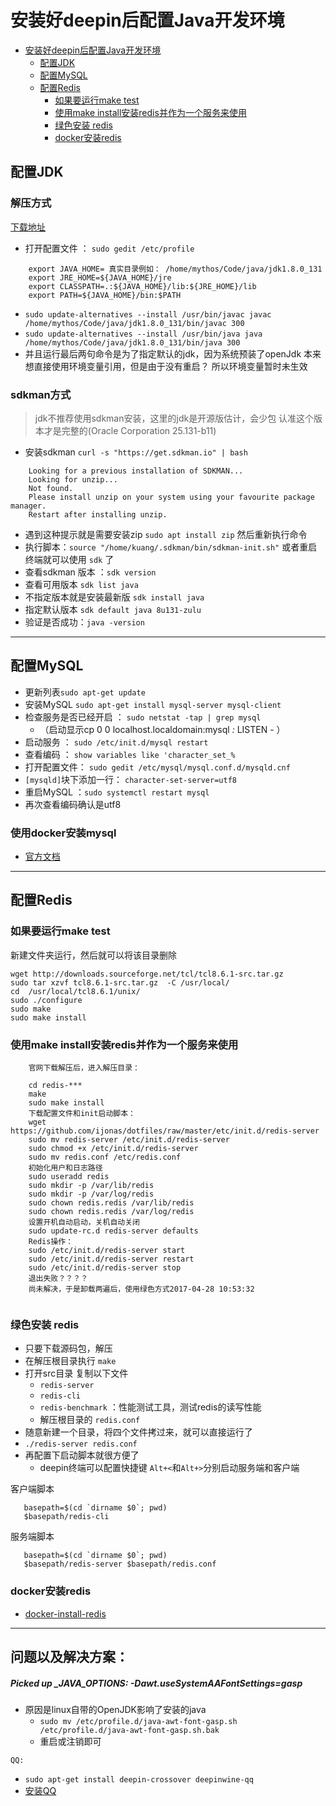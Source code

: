 # 安装好deepin后配置Java开发环境

- [安装好deepin后配置Java开发环境](#%E5%AE%89%E8%A3%85%E5%A5%BDdeepin%E5%90%8E%E9%85%8D%E7%BD%AEjava%E5%BC%80%E5%8F%91%E7%8E%AF%E5%A2%83)
    - [配置JDK](#%E9%85%8D%E7%BD%AEjdk)
    - [配置MySQL](#%E9%85%8D%E7%BD%AEmysql)
    - [配置Redis](#%E9%85%8D%E7%BD%AEredis)
        - [如果要运行make test](#%E5%A6%82%E6%9E%9C%E8%A6%81%E8%BF%90%E8%A1%8Cmaketest)
        - [使用make install安装redis并作为一个服务来使用](#%E4%BD%BF%E7%94%A8makeinstall%E5%AE%89%E8%A3%85redis%E5%B9%B6%E4%BD%9C%E4%B8%BA%E4%B8%80%E4%B8%AA%E6%9C%8D%E5%8A%A1%E6%9D%A5%E4%BD%BF%E7%94%A8)
        - [绿色安装 redis](#%E7%BB%BF%E8%89%B2%E5%AE%89%E8%A3%85redis)
        - [docker安装redis](#docker%E5%AE%89%E8%A3%85redis)

## 配置JDK
### 解压方式
[下载地址](http://www.oracle.com/technetwork/java/javase/downloads/index.html)
- 打开配置文件 ： `sudo gedit /etc/profile`
```
	export JAVA_HOME= 真实目录例如： /home/mythos/Code/java/jdk1.8.0_131
    export JRE_HOME=${JAVA_HOME}/jre
	export CLASSPATH=.:${JAVA_HOME}/lib:${JRE_HOME}/lib
	export PATH=${JAVA_HOME}/bin:$PATH
```
- `sudo update-alternatives --install /usr/bin/javac javac /home/mythos/Code/java/jdk1.8.0_131/bin/javac 300`
- `sudo update-alternatives --install /usr/bin/java java /home/mythos/Code/java/jdk1.8.0_131/bin/java 300`
- 并且运行最后两句命令是为了指定默认的jdk，因为系统预装了openJdk 本来想直接使用环境变量引用，但是由于没有重启？ 所以环境变量暂时未生效

### sdkman方式 
> jdk不推荐使用sdkman安装，这里的jdk是开源版估计，会少包 认准这个版本才是完整的(Oracle Corporation 25.131-b11)

- 安装sdkman `curl -s "https://get.sdkman.io" | bash`
```
    Looking for a previous installation of SDKMAN...
    Looking for unzip...
    Not found.
    Please install unzip on your system using your favourite package manager.
    Restart after installing unzip.

```
- 遇到这种提示就是需要安装zip `sudo apt install zip` 然后重新执行命令
- 执行脚本：`source "/home/kuang/.sdkman/bin/sdkman-init.sh"` 或者重启终端就可以使用 `sdk` 了
- 查看sdkman 版本 ：`sdk version`
- 查看可用版本 `sdk list java ` 
- 不指定版本就是安装最新版 `sdk install java` 
- 指定默认版本 `sdk default java 8u131-zulu`
- 验证是否成功：`java -version`

********************************


## 配置MySQL
- 更新列表` sudo apt-get update `
- 安装MySQL `sudo apt-get install mysql-server mysql-client`
- 检查服务是否已经开启 ： `sudo netstat -tap | grep mysql `
	- （启动显示cp 0 0 localhost.localdomain:mysql *:* LISTEN - ）
- 启动服务 ： `sudo /etc/init.d/mysql restart `
- 查看编码 ： `show variables like 'character_set_%`
- 打开配置文件： `sudo gedit /etc/mysql/mysql.conf.d/mysqld.cnf`
- `[mysqld]`块下添加一行： `character-set-server=utf8`
- 重启MySQL ：`sudo systemctl restart mysql`
- 再次查看编码确认是utf8
### 使用docker安装mysql
- [官方文档](https://hub.docker.com/_/mysql/)

**************************************
## 配置Redis
### 如果要运行make test
新建文件夹运行，然后就可以将该目录删除
```
wget http://downloads.sourceforge.net/tcl/tcl8.6.1-src.tar.gz
sudo tar xzvf tcl8.6.1-src.tar.gz  -C /usr/local/
cd  /usr/local/tcl8.6.1/unix/
sudo ./configure
sudo make
sudo make install
```
### 使用make install安装redis并作为一个服务来使用
```
    官网下载解压后，进入解压目录：

    cd redis-***
    make
    sudo make install
    下载配置文件和init启动脚本：
    wget https://github.com/ijonas/dotfiles/raw/master/etc/init.d/redis-server
    sudo mv redis-server /etc/init.d/redis-server
    sudo chmod +x /etc/init.d/redis-server
    sudo mv redis.conf /etc/redis.conf
    初始化用户和日志路径
    sudo useradd redis
    sudo mkdir -p /var/lib/redis
    sudo mkdir -p /var/log/redis
    sudo chown redis.redis /var/lib/redis
    sudo chown redis.redis /var/log/redis
    设置开机自动启动，关机自动关闭
    sudo update-rc.d redis-server defaults
    Redis操作：
    sudo /etc/init.d/redis-server start
    sudo /etc/init.d/redis-server restart
    sudo /etc/init.d/redis-server stop
    退出失败？？？？ 
    尚未解决，于是卸载两遍后，使用绿色方式2017-04-28 10:53:32
    
```

### 绿色安装 redis
- 只要下载源码包，解压
- 在解压根目录执行 `make`
- 打开src目录 复制以下文件
    - `redis-server`
    - `redis-cli`
    - `redis-benchmark` ：性能测试工具，测试redis的读写性能
    - 解压根目录的 `redis.conf`
- 随意新建一个目录，将四个文件拷过来，就可以直接运行了
- `./redis-server redis.conf`
- 再配置下启动脚本就很方便了 
    - deepin终端可以配置快捷键 `Alt+<`和`Alt+>`分别启动服务端和客户端
 
 客户端脚本
 ```
    basepath=$(cd `dirname $0`; pwd)
    $basepath/redis-cli
 ```
 服务端脚本
 ```
    basepath=$(cd `dirname $0`; pwd)
    $basepath/redis-server $basepath/redis.conf
 ```
 
### docker安装redis
- [docker-install-redis](https://github.com/Kuangcp/Notes/blob/master/TXT/Linux/Docker.md)


*********************************

## 问题以及解决方案：
##### Picked up _JAVA_OPTIONS: -Dawt.useSystemAAFontSettings=gasp
- 原因是linux自带的OpenJDK影响了安装的java
    - `sudo mv /etc/profile.d/java-awt-font-gasp.sh /etc/profile.d/java-awt-font-gasp.sh.bak`
    - 重启或注销即可

`QQ:`
- `sudo apt-get install deepin-crossover deepinwine-qq`
- [安装QQ](https://www.findhao.net/easycoding/1748)


